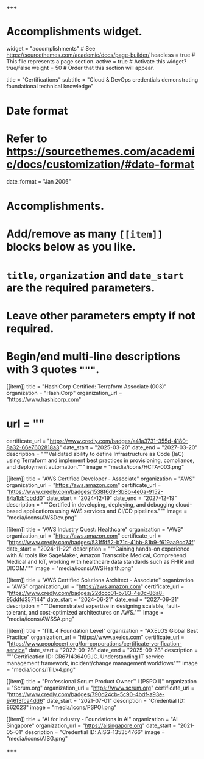 +++
# Accomplishments widget.
widget = "accomplishments"  # See https://sourcethemes.com/academic/docs/page-builder/
headless = true  # This file represents a page section.
active = true  # Activate this widget? true/false
weight = 50  # Order that this section will appear.

title = "Certifications"
subtitle = "Cloud & DevOps credentials demonstrating foundational technical knowledge"

# Date format
#   Refer to https://sourcethemes.com/academic/docs/customization/#date-format
date_format = "Jan 2006"

# Accomplishments.
#   Add/remove as many `[[item]]` blocks below as you like.
#   `title`, `organization` and `date_start` are the required parameters.
#   Leave other parameters empty if not required.
#   Begin/end multi-line descriptions with 3 quotes `"""`.

[[item]]
  title = "HashiCorp Certified: Terraform Associate (003)"
  organization = "HashiCorp"
  organization_url = "https://www.hashicorp.com"
  # url = ""
  certificate_url = "https://www.credly.com/badges/a41a3731-355d-4180-8a32-66e7602818a3"
  date_start = "2025-03-20"
  date_end = "2027-03-20"
  description = """Validated ability to define Infrastructure as Code (IaC) using Terraform and implement best practices in provisioning, compliance, and deployment automation."""
  image = "media/icons/HCTA-003.png"

[[item]]
  title = "AWS Certified Developer - Associate"
  organization = "AWS"
  organization_url = "https://aws.amazon.com"
  certificate_url = "https://www.credly.com/badges/1538f6d9-3b8b-4e0a-9152-84a1bb1cbdd0"
  date_start = "2024-12-19"
  date_end = "2027-12-19"
  description = """Certified in developing, deploying, and debugging cloud-based applications using AWS services and CI/CD pipelines."""
  image = "media/icons/AWSDev.png"

[[item]]
  title = "AWS Industry Quest: Healthcare"
  organization = "AWS"
  organization_url = "https://aws.amazon.com"
  certificate_url = "https://www.credly.com/badges/531f5f52-b71c-41bb-81b9-f619aa9cc74f"
  date_start = "2024-11-22"
  description = """Gaining hands-on experience with AI tools like SageMaker, Amazon Transcribe Medical, Comprehend Medical and IoT, working with healthcare data standards such as FHIR and DICOM."""
  image = "media/icons/AWSHealth.png"
  
[[item]]
  title = "AWS Certified Solutions Architect - Associate"
  organization = "AWS"
  organization_url = "https://aws.amazon.com"
  certificate_url = "https://www.credly.com/badges/22dccc01-b783-4e0c-86a8-95ddfd357144"
  date_start = "2024-06-21"
  date_end = "2027-06-21"
  description = """Demonstrated expertise in designing scalable, fault-tolerant, and cost-optimized architectures on AWS."""
  image = "media/icons/AWSSA.png"
  
[[item]]
  title = "ITIL 4 Foundation Level"
  organization = "AXELOS Global Best Practice"
  organization_url = "https://www.axelos.com"
  certificate_url = "https://www.peoplecert.org/for-corporations/certificate-verification-service"
  date_start = "2022-09-28"
  date_end = "2025-09-28"
  description = """Certification ID: GR671436499JC. Understanding IT service management framework, incident/change management workflows"""
  image = "media/icons/ITILv4.png"

[[item]]
  title = "Professional Scrum Product Owner™ I (PSPO I)"
  organization = "Scrum.org"
  organization_url = "https://www.scrum.org"
  certificate_url = "https://www.credly.com/badges/790d24cb-5c90-4bdf-a93e-946f3fca4dd6"
  date_start = "2021-07-01"
  description = "Credential ID: 862023"
  image = "media/icons/PSPOI.png"

[[item]]
  title = "AI for Industry - Foundations in AI"
  organization = "AI Singapore"
  organization_url = "https://aisingapore.org"
  date_start = "2021-05-01"
  description = "Credential ID: AISG-135354766"
  image = "media/icons/AISG.png"

+++
